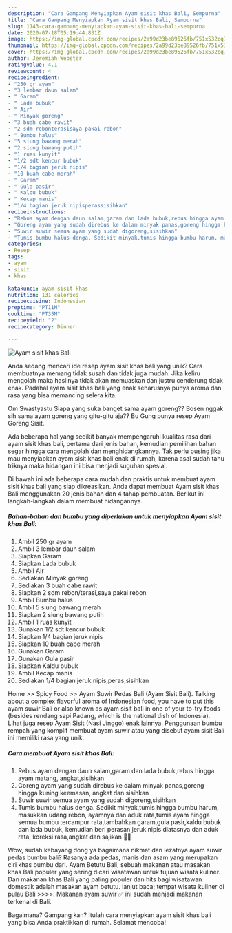 ```yaml
---
description: "Cara Gampang Menyiapkan Ayam sisit khas Bali, Sempurna"
title: "Cara Gampang Menyiapkan Ayam sisit khas Bali, Sempurna"
slug: 1143-cara-gampang-menyiapkan-ayam-sisit-khas-bali-sempurna
date: 2020-07-18T05:19:44.831Z
image: https://img-global.cpcdn.com/recipes/2a99d23be89526fb/751x532cq70/ayam-sisit-khas-bali-foto-resep-utama.jpg
thumbnail: https://img-global.cpcdn.com/recipes/2a99d23be89526fb/751x532cq70/ayam-sisit-khas-bali-foto-resep-utama.jpg
cover: https://img-global.cpcdn.com/recipes/2a99d23be89526fb/751x532cq70/ayam-sisit-khas-bali-foto-resep-utama.jpg
author: Jeremiah Webster
ratingvalue: 4.1
reviewcount: 4
recipeingredient:
- "250 gr ayam"
- "3 lembar daun salam"
- " Garam"
- " Lada bubuk"
- " Air"
- " Minyak goreng"
- "3 buah cabe rawit"
- "2 sdm rebonterasisaya pakai rebon"
- " Bumbu halus"
- "5 siung bawang merah"
- "2 siung bawang putih"
- "1 ruas kunyit"
- "1/2 sdt kencur bubuk"
- "1/4 bagian jeruk nipis"
- "10 buah cabe merah"
- " Garam"
- " Gula pasir"
- " Kaldu bubuk"
- " Kecap manis"
- "1/4 bagian jeruk nipisperassisihkan"
recipeinstructions:
- "Rebus ayam dengan daun salam,garam dan lada bubuk,rebus hingga ayam matang, angkat,sisihkan"
- "Goreng ayam yang sudah direbus ke dalam minyak panas,goreng hingga kuning keemasan, angkat dan sisihkan"
- "Suwir suwir semua ayam yang sudah digoreng,sisihkan"
- "Tumis bumbu halus denga. Sedikit minyak,tumis hingga bumbu harum, masukkan udang rebon, ayamnya dan aduk rata,tumis ayam hingga semua bumbu tercampur rata,tambahkan garam,gula pasir,kaldu bubuk dan lada bubuk, kemudian beri perasan jeruk nipis diatasnya dan aduk rata, koreksi rasa,angkat dan sajikan 🤗💞"
categories:
- Resep
tags:
- ayam
- sisit
- khas

katakunci: ayam sisit khas 
nutrition: 131 calories
recipecuisine: Indonesian
preptime: "PT11M"
cooktime: "PT35M"
recipeyield: "2"
recipecategory: Dinner

---
```



![Ayam sisit khas Bali](https://img-global.cpcdn.com/recipes/2a99d23be89526fb/751x532cq70/ayam-sisit-khas-bali-foto-resep-utama.jpg)

Anda sedang mencari ide resep ayam sisit khas bali yang unik? Cara membuatnya memang tidak susah dan tidak juga mudah. Jika keliru mengolah maka hasilnya tidak akan memuaskan dan justru cenderung tidak enak. Padahal ayam sisit khas bali yang enak seharusnya punya aroma dan rasa yang bisa memancing selera kita.

Om Swastyastu Siapa yang suka banget sama ayam goreng?? Bosen nggak sih sama ayam goreng yang gitu-gitu aja?? Bu Gung punya resep Ayam Goreng Sisit.

Ada beberapa hal yang sedikit banyak mempengaruhi kualitas rasa dari ayam sisit khas bali, pertama dari jenis bahan, kemudian pemilihan bahan segar hingga cara mengolah dan menghidangkannya. Tak perlu pusing jika mau menyiapkan ayam sisit khas bali enak di rumah, karena asal sudah tahu triknya maka hidangan ini bisa menjadi suguhan spesial.


Di bawah ini ada beberapa cara mudah dan praktis untuk membuat ayam sisit khas bali yang siap dikreasikan. Anda dapat membuat Ayam sisit khas Bali menggunakan 20 jenis bahan dan 4 tahap pembuatan. Berikut ini langkah-langkah dalam membuat hidangannya.

<!--inarticleads1-->

##### Bahan-bahan dan bumbu yang diperlukan untuk menyiapkan Ayam sisit khas Bali:

1. Ambil 250 gr ayam
1. Ambil 3 lembar daun salam
1. Siapkan  Garam
1. Siapkan  Lada bubuk
1. Ambil  Air
1. Sediakan  Minyak goreng
1. Sediakan 3 buah cabe rawit
1. Siapkan 2 sdm rebon/terasi,saya pakai rebon
1. Ambil  Bumbu halus
1. Ambil 5 siung bawang merah
1. Siapkan 2 siung bawang putih
1. Ambil 1 ruas kunyit
1. Gunakan 1/2 sdt kencur bubuk
1. Siapkan 1/4 bagian jeruk nipis
1. Siapkan 10 buah cabe merah
1. Gunakan  Garam
1. Gunakan  Gula pasir
1. Siapkan  Kaldu bubuk
1. Ambil  Kecap manis
1. Sediakan 1/4 bagian jeruk nipis,peras,sisihkan


Home &gt;&gt; Spicy Food &gt;&gt; Ayam Suwir Pedas Bali (Ayam Sisit Bali). Talking about a complex flavorful aroma of Indonesian food, you have to put this ayam suwir Bali or also known as ayam sisit bali in one of your to-try foods (besides rendang sapi Padang, which is the national dish of Indonesia). Lihat juga resep Ayam Sisit (Nasi Jinggo) enak lainnya. Penggunaan bumbu rempah yang komplit membuat ayam suwir atau yang disebut ayam sisit Bali ini memiliki rasa yang unik. 

<!--inarticleads2-->

##### Cara membuat Ayam sisit khas Bali:

1. Rebus ayam dengan daun salam,garam dan lada bubuk,rebus hingga ayam matang, angkat,sisihkan
1. Goreng ayam yang sudah direbus ke dalam minyak panas,goreng hingga kuning keemasan, angkat dan sisihkan
1. Suwir suwir semua ayam yang sudah digoreng,sisihkan
1. Tumis bumbu halus denga. Sedikit minyak,tumis hingga bumbu harum, masukkan udang rebon, ayamnya dan aduk rata,tumis ayam hingga semua bumbu tercampur rata,tambahkan garam,gula pasir,kaldu bubuk dan lada bubuk, kemudian beri perasan jeruk nipis diatasnya dan aduk rata, koreksi rasa,angkat dan sajikan 🤗💞


Wow, sudah kebayang dong ya bagaimana nikmat dan lezatnya ayam suwir pedas bumbu bali? Rasanya ada pedas, manis dan asam yang merupakan ciri khas bumbu dari. Ayam Betutu Bali, sebuah makanan atau masakan khas Bali populer yang sering dicari wisatawan untuk tujuan wisata kuliner. Dan makanan khas Bali yang paling populer dan hits bagi wisatawan domestik adalah masakan ayam betutu. lanjut baca; tempat wisata kuliner di pulau Bali &gt;&gt;&gt;&gt;. Makanan ayam suwir ✅ ini sudah menjadi makanan terkenal di Bali. 

Bagaimana? Gampang kan? Itulah cara menyiapkan ayam sisit khas bali yang bisa Anda praktikkan di rumah. Selamat mencoba!

